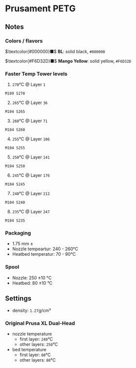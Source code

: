 # Prusament PETG

## Notes

### Colors / flavors

$\textcolor{#000000}■$ **BL**: solid black, `#000000`

$\textcolor{#F6D32D}■$ **Mango Yellow**: solid yellow, `#F6D32D`

### Faster Temp Tower levels

1. `270`°C @ Layer `1`
```
M109 S270
```
2. `265`°C @ Layer `36`
```
M104 S265
```
3. `260`°C @ Layer `71`
```
M104 S260
```
4. `255`°C @ Layer `106`
```
M104 S255
```
5. `250`°C @ Layer `141`
```
M104 S250
```
6. `245`°C @ Layer `176`
```
M104 S245
```
7. `240`°C @ Layer `212`
```
M104 S240
```
8. `235`°C @ Layer `247`
```
M104 S235
```

### Packaging

- 1.75 mm ±
- Nozzle tempeartur: 240 - 260°C
- Heatbed temperatur: 70 - 90°C

### Spool

- Nozzle: 250 ±10 °C
- Heatbed: 80 ±10 °C

## Settings

- density: `1.27`g/cm³

### Original Prusa XL Dual-Head

- nozzle temperature
    - first layer: `240`°C
    - other layers: `250`°C
- bed temperature
    - first layer: `80`°C
    - other layers: `80`°C
